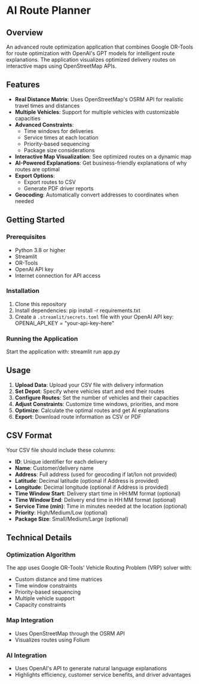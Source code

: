 # AI Route Planner

## Overview
An advanced route optimization application that combines Google OR-Tools for route optimization with OpenAI's GPT models for intelligent route explanations. The application visualizes optimized delivery routes on interactive maps using OpenStreetMap APIs.

## Features
- **Real Distance Matrix**: Uses OpenStreetMap's OSRM API for realistic travel times and distances
- **Multiple Vehicles**: Support for multiple vehicles with customizable capacities
- **Advanced Constraints**: 
  - Time windows for deliveries
  - Service times at each location
  - Priority-based sequencing
  - Package size considerations
- **Interactive Map Visualization**: See optimized routes on a dynamic map
- **AI-Powered Explanations**: Get business-friendly explanations of why routes are optimal
- **Export Options**: 
  - Export routes to CSV
  - Generate PDF driver reports
- **Geocoding**: Automatically convert addresses to coordinates when needed

## Getting Started

### Prerequisites
- Python 3.8 or higher
- Streamlit
- OR-Tools
- OpenAI API key
- Internet connection for API access

### Installation
1. Clone this repository
2. Install dependencies: pip install -r requirements.txt
3. Create a `.streamlit/secrets.toml` file with your OpenAI API key: OPENAI_API_KEY = "your-api-key-here"

### Running the Application
Start the application with:
streamlit run app.py

## Usage
1. **Upload Data**: Upload your CSV file with delivery information
2. **Set Depot**: Specify where vehicles start and end their routes
3. **Configure Routes**: Set the number of vehicles and their capacities
4. **Adjust Constraints**: Customize time windows, priorities, and more
5. **Optimize**: Calculate the optimal routes and get AI explanations
6. **Export**: Download route information as CSV or PDF

## CSV Format
Your CSV file should include these columns:
- **ID**: Unique identifier for each delivery
- **Name**: Customer/delivery name
- **Address**: Full address (used for geocoding if lat/lon not provided)
- **Latitude**: Decimal latitude (optional if Address is provided)
- **Longitude**: Decimal longitude (optional if Address is provided)
- **Time Window Start**: Delivery start time in HH:MM format (optional)
- **Time Window End**: Delivery end time in HH:MM format (optional)
- **Service Time (min)**: Time in minutes needed at the location (optional)
- **Priority**: High/Medium/Low (optional)
- **Package Size**: Small/Medium/Large (optional)

## Technical Details

### Optimization Algorithm
The app uses Google OR-Tools' Vehicle Routing Problem (VRP) solver with:
- Custom distance and time matrices
- Time window constraints
- Priority-based sequencing
- Multiple vehicle support
- Capacity constraints

### Map Integration
- Uses OpenStreetMap through the OSRM API
- Visualizes routes using Folium

### AI Integration
- Uses OpenAI's API to generate natural language explanations
- Highlights efficiency, customer service benefits, and driver advantages

